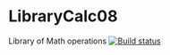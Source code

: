 # LibraryCalc08
Library of Math operations
[![Build status](https://ci.appveyor.com/api/projects/status/ucc7662a68dkc871/branch/master?svg=true)](https://ci.appveyor.com/project/OseiasRodrigues21946/librarycalc08/branch/master)
